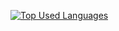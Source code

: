 [![Top Used Languages](https://github-readme-stats.vercel.app/api/top-langs/?username=sit3kk&theme=radical&layout=compact&card_width=445&hide_border=true&exclude_repo=OpenGL-Game,SNOK,ArduinoSmokerInterface,ChipEi,Spaget,Playground&bg_color=0d1117&hide=jupyter%20notebook)](https://github.com/sit3kk)

